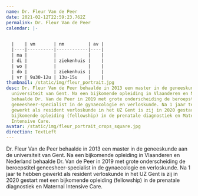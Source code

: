 ```yaml
---
name: Dr. Fleur Van de Peer
date: 2021-02-12T22:59:23.762Z
permalink: Dr. Fleur Van de Peer
calendar: |-
  

  |    | vm       | nm         | av |
  |----|----------|------------|----|
  | ma |          |            |    |
  | di |          | ziekenhuis |    |
  | wo |          |            |    |
  | do |          | ziekenhuis |    |
  | vr | 9u30-12u | 13u-15u    |    |
thumbnail: /static/img/fleur_portrait.jpg
desc: Dr. Fleur Van de Peer behaalde in 2013 een master in de geneeskunde aan de
  universiteit van Gent. Na een bijkomende opleiding in Vlaanderen en Nederland
  behaalde Dr. Van de Peer in 2019 met grote onderscheiding de beroepstitel
  geneesheer-specialist in de gynaecologie en verloskunde. Na 1 jaar te hebben
  gewerkt als resident verloskunde in het UZ Gent is zij in 2020 gestart met een
  bijkomende opleiding (fellowship) in de prenatale diagnostiek en Maternal
  Intensive Care.
avatar: /static/img/fleur_portrait_crops_square.jpg
direction: TextLeft
---
```

Dr. Fleur Van de Peer behaalde in 2013 een master in de geneeskunde aan de universiteit van Gent. Na een bijkomende opleiding in Vlaanderen en Nederland behaalde Dr. Van de Peer in 2019 met grote onderscheiding de beroepstitel geneesheer-specialist in de gynaecologie en verloskunde. Na 1 jaar te hebben gewerkt als resident verloskunde in het UZ Gent is zij in 2020 gestart met een bijkomende opleiding (fellowship) in de prenatale diagnostiek en Maternal Intensive Care.